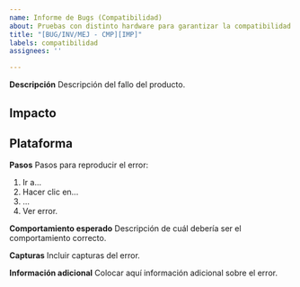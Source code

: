 ```yaml
---
name: Informe de Bugs (Compatibilidad)
about: Pruebas con distinto hardware para garantizar la compatibilidad
title: "[BUG/INV/MEJ - CMP][IMP]"
labels: compatibilidad
assignees: ''

---
```


**Descripción**
Descripción del fallo del producto.

**Impacto**
- 

**Plataforma**
- 

**Pasos**
Pasos para reproducir el error:
1. Ir a...
2. Hacer clic en...
3. ...
4. Ver error.

**Comportamiento esperado**
Descripción de cuál debería ser el comportamiento correcto.

**Capturas**
Incluir capturas del error.

**Información adicional**
Colocar aquí información adicional sobre el error.
